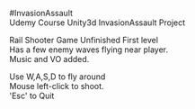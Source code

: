 #InvasionAssault  
Udemy Course Unity3d InvasionAssault Project

Rail Shooter Game
Unfinished First level  
Has a few enemy waves flying near player.  
Music and VO added.

Use W,A,S,D to fly around  
Mouse left-click to shoot.  
'Esc' to Quit  
